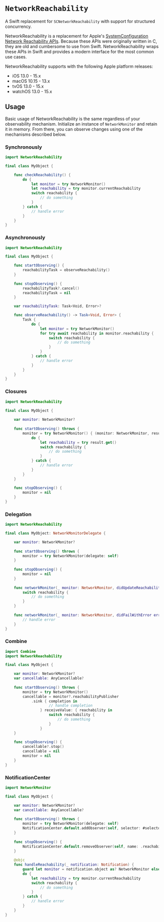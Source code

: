 # ``NetworkReachability``

A Swift replacement for `SCNetworkReachability` with support for structured concurrency.

NetworkReachability is a replacement for Apple's [SystemConfiguration](https://developer.apple.com/documentation/systemconfiguration) [Network Reachability APIs](https://developer.apple.com/documentation/systemconfiguration/scnetworkreachability?language=swift). Because these APIs were originally written in C, they are old and cumbersome to use from Swift. NetworkReachability wraps these APIs in Swift and provides a modern interface for the most common use cases.

NetworkReachability supports with the following Apple platform releases:

* iOS 13.0 - 15.x
* macOS 10.15 - 13.x
* tvOS 13.0 - 15.x
* watchOS 13.0 - 15.x

## Usage

Basic usage of NetworkReachability is the same regardless of your observability mechanism. Initialize an instance of ``NetworkMonitor`` and retain it in memory. From there, you can observe changes using one of the mechanisms described below.

### Synchronously

```swift
import NetworkReachability

final class MyObject {

    func checkReachability() {
        do {
            let monitor = try NetworkMonitor()
            let reachability = try monitor.currentReachability
            switch reachability {
                // do something
            }
        } catch {
            // handle error
        }
    }
}
```

### Asynchronously

```swift
import NetworkReachability

final class MyObject {

    func startObserving() {
        reachabilityTask = observeReachability()
    }
    
    func stopObserving() {
        reachabilityTask?.cancel()
        reachabilityTask = nil
    }

    var reachabilityTask: Task<Void, Error>?

    func observeReachability() -> Task<Void, Error> {
        Task {
            do {
                let monitor = try NetworkMonitor()
                for try await reachability in monitor.reachability {
                    switch reachability {
                        // do something
                    }
                }
            } catch {
                // handle error
            }
        }
    }
}

```

### Closures

```swift
import NetworkReachability

final class MyObject {
    
    var monitor: NetworkMonitor?
    
    func startObserving() throws {
        monitor = try NetworkMonitor() { (monitor: NetworkMonitor, result: NetworkMonitor.Result) in
            do {
                let reachability = try result.get()
                switch reachability {
                    // do something
                }
            } catch {
                // handle error
            }
        }
    }
    
    func stopObserving() {
        monitor = nil
    }
}
```

### Delegation

```swift
import NetworkReachability

final class MyObject: NetworkMonitorDelegate {

    var monitor: NetworkMonitor?
    
    func startObserving() throws {
        monitor = try NetworkMonitor(delegate: self)
    }
    
    func stopObserving() {
        monitor = nil
    }
    
    func networkMonitor(_ monitor: NetworkMonitor, didUpdateReachability reachability: Reachability) {
        switch reachability {
            // do something
        }
    }
    
    func networkMonitor(_ monitor: NetworkMonitor, didFailWithError error: Error) {
        // handle error
    }
}
```

### Combine

```swift
import Combine
import NetworkReachability

final class MyObject {

    var monitor: NetworkMonitor?
    var cancellable: AnyCancellable?
    
    func startObserving() throws {
        monitor = try NetworkMonitor()
        cancellable = monitor?.reachabilityPublisher
            .sink { completion in
                    // handle completion
                } receiveValue: { reachability in 
                    switch reachability {
                        // do something
                    }
                }
    }
    
    func stopObserving() {
        cancellable?.stop()
        cancellable = nil
        monitor = nil
    }
}
```

### NotificationCenter

```swift
import NetworkMonitor

final class MyObject {

    var monitor: NetworkMonitor?
    var cancellable: AnyCancellable?
    
    func startObserving() throws {
        monitor = try NetworkMonitor(delegate: self)
        NotificationCenter.default.addObserver(self, selector: #selector(handleReachability:), name: .reachabilityChanged)
    }
    
    func stopObserving() {
        NotificationCenter.default.removeObserver(self, name: .reachabilityChanged)
    }
    
    @objc
    func handleReachability(_ notification: Notification) {
        guard let monitor = notification.object as? NetworkMonitor else { return }
        do {
            let reachability = try monitor.currentReachability
            switch reachability {
                // do something
            }
        } catch {
            // handle error
        }
    }
}
```
